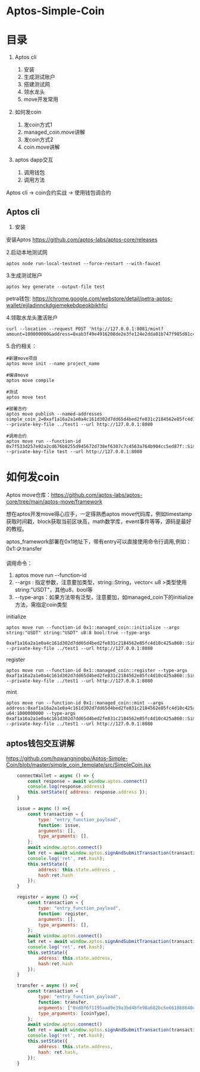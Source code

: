 # Aptos-Simple-Coin
# 目录

1. Aptos cli
    1. 安装
    2. 生成测试账户
    3. 搭建测试网
    4. 领水龙头
    5. move开发常用

2. 如何发coin
    1. 发coin方式1
    2. managed_coin.move讲解
    3. 发coin方式2
    4. coin.move讲解
3. aptos dapp交互
    1. 调用钱包
    2. 调用方法

Aptos cli -> coin合约实战 -> 使用钱包调合约

## Aptos cli

1. 安装

安装Aptos https://github.com/aptos-labs/aptos-core/releases

2.启动本地测试网

```shell
aptos node run-local-testnet --force-restart --with-faucet
```

3.生成测试账户

 ```shell
aptos key generate --output-file test
 ```

petra钱包: https://chrome.google.com/webstore/detail/petra-aptos-wallet/ejjladinnckdgjemekebdpeokbikhfci

4.领取水龙头激活账户

```
curl --location --request POST 'http://127.0.0.1:8081/mint?amount=100000000&address=0xab3f49e4916208de2e3fe124e2dda01b747f985d81c47d4e751e2a76de266aa6'
```

5.合约相关：

```shell
#新建move项目
aptos move init --name project_name

#编译move
aptos move compile

#测试
aptos move test

#部署合约
aptos move publish --named-addresses simple_coin_2=0xaf1a16a2a1e0a4c161d302d7dd65d4bed2fe831c2184562e85fc4d10c425a860 --private-key-file ../test1 --url http://127.0.0.1:8080

#调用合约
aptos move run --function-id 0x7f533d257e92a2cd676b8255d945672d738ef6307c7c4563a764b904cc5ed87f::SimpleCoin::issue --private-key-file test --url http://127.0.0.1:8080
```

# 如何发coin

Aptos move仓库：https://github.com/aptos-labs/aptos-core/tree/main/aptos-move/framework

想在aptos开发move得心应手，一定得熟悉aptos move代码库，例如timestamp获取时间戳，block获取当前区块高，math数学库，event事件等等，源码是最好的教程。

aptos_framework部署在0x1地址下，带有entry可以直接使用命令行调用,例如：0x1::coin::transfer

调用命令：

1. aptos move run --function-id
2. --args : 指定参数，注意要加类型，string::String，vector< u8 >类型使用string:"USDT"，其他u8，bool等
3. --type-args：如果方法带有泛型，注意要加，如managed_coin下的initialize方法，需指定coin类型

initialize

```shell
aptos move run --function-id 0x1::managed_coin::initialize --args string:"USDT" string:"USDT" u8:8 bool:true --type-args
 0xaf1a16a2a1e0a4c161d302d7dd65d4bed2fe831c2184562e85fc4d10c425a860::SimpleCoin1::USDT --private-key-file ../test1 --url http://127.0.0.1:8080
```

register

```shell
aptos move run --function-id 0x1::managed_coin::register --type-args 0xaf1a16a2a1e0a4c161d302d7dd65d4bed2fe831c2184562e85fc4d10c425a860::SimpleCoin1::USDT --private-key-file ../test1 --url http://127.0.0.1:8080

```

mint

```shell
aptos move run --function-id 0x1::managed_coin::mint --args address:0xaf1a16a2a1e0a4c161d302d7dd65d4bed2fe831c2184562e85fc4d10c425a860 u64:1000000000 --type-args 0xaf1a16a2a1e0a4c161d302d7dd65d4bed2fe831c2184562e85fc4d10c425a860::SimpleCoin1::USDT --private-key-file ../test1 --url http://127.0.0.1:8080
```

## aptos钱包交互讲解

https://github.com/hqwangningbo/Aptos-Simple-Coin/blob/master/simple_coin_template/src/SimpleCoin.jsx

```javascript
    connectWallet = async () => {
        const response = await window.aptos.connect()
        console.log(response.address)
        this.setState({ address: response.address });
    }

    issue = async () =>{
        const transaction = {
            type: "entry_function_payload",
            function: issue,
            arguments: [],
            type_arguments: [],
        };
        await window.aptos.connect()
        let ret = await window.aptos.signAndSubmitTransaction(transaction);
        console.log('ret', ret.hash);
        this.setState({
            address: this.state.address ,
            hash:ret.hash
        });
    }

    register = async () =>{
        const transaction = {
            type: "entry_function_payload",
            function: register,
            arguments: [],
            type_arguments: [],
        };
        await window.aptos.connect()
        let ret = await window.aptos.signAndSubmitTransaction(transaction);
        console.log('ret', ret.hash);
        this.setState({
            address: this.state.address,
            hash:ret.hash
        });
    }

    transfer = async () =>{
        const transaction = {
            type: "entry_function_payload",
            function: transfer,
            arguments: ["0xd8f6f1195aad9e39a3bd4bfe98a682bc6e6618b8640cf39c26f79a42863d6172","10"],
            type_arguments: [coinType],
        };
        await window.aptos.connect()
        let ret = await window.aptos.signAndSubmitTransaction(transaction);
        console.log('ret', ret.hash);
        this.setState({
            address: this.state.address,
            hash: ret.hash,
        });
    }

```

